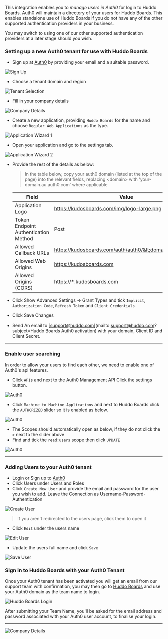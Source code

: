 This integration enables you to _manage users in Auth0_ for login to Huddo Boards. Auth0 will maintain a directory of your users for Huddo Boards. This enables standalone use of Huddo Boards if you do not have any of the other supported authentication providers in your business.

You may switch to using one of our other supported authentication providers at a later stage should you wish.

### Setting up a new Auth0 tenant for use with Huddo Boards

- Sign up at [Auth0](https://auth0.com/) by providing your email and a suitable password.

![Sign Up](/assets/auth0/signup.png)

- Choose a tenant domain and region

![Tenant Selection](/assets/auth0/choose-tenant.png)

- Fill in your company details

![Company Details](/assets/auth0/account.png)

- Create a new application, providing `Huddo Boards` for the name and choose `Regular Web Applications` as the type.

![Application Wizard 1](/assets/auth0/application1.png)

- Open your application and go to the settings tab.

![Application Wizard 2](/assets/auth0/application2.png)

- Provide the rest of the details as below:

  > In the table below, copy your auth0 domain (listed at the top of the page) into the relevant fields, replacing &lt;domain&gt; with 'your-domain.au.auth0.com' where applicable

  | Field                                | Value                                                |
  | ------------------------------------ | ---------------------------------------------------- |
  | Application Logo                     | https://kudosboards.com/img/logo-large.png           |
  | Token Endpoint Authentication Method | Post                                                 |
  | Allowed Callback URLs                | https://kudosboards.com/auth/auth0/&lt;domain&gt;/callback |
  | Allowed Web Origins                  | https://kudosboards.com                              |
  | Allowed Origins (CORS)               | https://*.kudosboards.com                            |

- Click Show Advanced Settings -> Grant Types and tick `Implicit`, `Authorization Code`, `Refresh Token` and `Client Credentials`
- Click Save Changes
- Send An email to [support@huddo.com](mailto:support@huddo.com?subject=Huddo Boards Auth0 activation) with your domain, Client ID and Client Secret.

---

### Enable user searching

In order to allow your users to find each other, we need to enable one of Auth0's api features.

- Click `APIs` and next to the Auth0 Management API Click the settings button.

![Auth0](/assets/auth0/apis.png)

- Click `Machine to Machine Applications` and next to Huddo Boards click the `AUTHORIZED` slider so it is enabled as below.

![Auth0](/assets/auth0/machine.png)

- The Scopes should automatically open as below, if they do not click the `>` next to the slider above
- Find and tick the `read:users` scope then click `UPDATE`

![Auth0](/assets/auth0/api-scopes.png)

---

### Adding Users to your Auth0 tenant

- Login or Sign up to [Auth0](https://auth0.com/)
- Click Users under Users and Roles
- Click `Create New User` and provide the email and password for the user you wish to add. Leave the Connection as Username-Password-Authentication

![Create User](/assets/auth0/create-user.png)

> If you aren't redirected to the users page, click them to open it

- Click `Edit` under the users name

![Edit User](/assets/auth0/edit-name.png)

- Update the users full name and click `Save`

![Save User](/assets/auth0/save-name.png)

### Sign in to Huddo Boards with your Auth0 Tenant

Once your Auth0 tenant has been activated you will get an email from our support team with confirmation, you may then go to [Huddo Boards](https://boards.huddo.com) and use your Auth0 domain as the team name to login.

![Huddo Boards Login](/assets/auth0/boards-login.png)

After submitting your Team Name, you'll be asked for the email address and password associated with your Auth0 user account, to finalise your login.
***
![Company Details](/assets/auth0/boards-login2.PNG)

